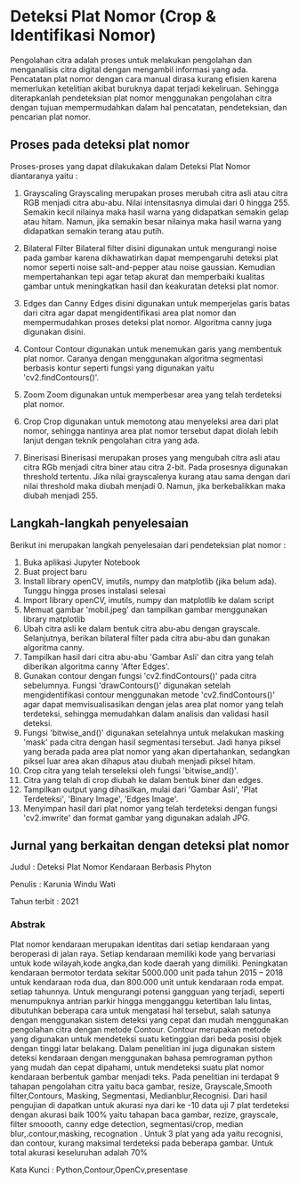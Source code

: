 # Deteksi Plat Nomor (Crop & Identifikasi Nomor)

Pengolahan citra adalah proses untuk melakukan pengolahan dan menganalisis citra digital dengan mengambil informasi yang ada. Pencatatan plat nomor dengan cara manual dirasa kurang efisien karena memerlukan ketelitian akibat buruknya dapat terjadi kekeliruan. Sehingga diterapkanlah pendeteksian plat nomor menggunakan pengolahan citra dengan tujuan mempermudahkan dalam hal pencatatan, pendeteksian, dan pencarian plat nomor.

## Proses pada deteksi plat nomor
Proses-proses yang dapat dilakukakan dalam Deteksi Plat Nomor diantaranya yaitu :
1. Grayscaling
Grayscaling merupakan proses merubah citra asli atau citra RGB menjadi citra abu-abu. Nilai intensitasnya dimulai dari 0 hingga 255. Semakin kecil nilainya maka hasil warna yang didapatkan semakin gelap atau hitam. Namun, jika semakin besar nilainya maka hasil warna yang didapatkan semakin terang atau putih.

2. Bilateral Filter
Bilateral filter disini digunakan untuk mengurangi noise pada gambar karena dikhawatirkan dapat mempengaruhi deteksi plat nomor seperti noise salt-and-pepper atau noise gaussian. Kemudian mempertahankan tepi agar tetap akurat dan memperbaiki kualitas gambar untuk meningkatkan hasil dan keakuratan deteksi plat nomor. 

3. Edges dan Canny
Edges disini digunakan untuk memperjelas garis batas dari citra agar dapat mengidentifikasi area plat nomor dan mempermudahkan proses deteksi plat nomor. Algoritma canny juga digunakan disini.

4. Contour
Contour digunakan untuk menemukan garis yang membentuk plat nomor. Caranya dengan menggunakan algoritma segmentasi berbasis kontur seperti fungsi yang digunakan yaitu 'cv2.findContours()'.

5. Zoom
Zoom digunakan untuk memperbesar area yang telah terdeteksi plat nomor.

6. Crop
Crop digunakan untuk memotong atau menyeleksi area dari plat nomor, sehingga nantinya area plat nomor tersebut dapat diolah lebih lanjut dengan teknik pengolahan citra yang ada.

7. Binerisasi
Binerisasi merupakan proses yang mengubah citra asli atau citra RGb menjadi citra biner atau citra 2-bit. Pada prosesnya digunakan threshold tertentu. Jika nilai grayscalenya kurang atau sama dengan dari nilai threshold maka diubah menjadi 0. Namun, jika berkebalikkan maka diubah menjadi 255.

## Langkah-langkah penyelesaian
Berikut ini merupakan langkah penyelesaian dari pendeteksian plat nomor :
1. Buka aplikasi Jupyter Notebook
2. Buat project baru
3. Install library openCV, imutils, numpy dan matplotlib (jika belum ada). Tunggu hingga proses instalasi selesai
4. Import library openCV, imutils, numpy dan matplotlib ke dalam script
5. Memuat gambar 'mobil.jpeg' dan tampilkan gambar menggunakan library matplotlib
6. Ubah citra asli ke dalam bentuk citra abu-abu dengan grayscale. Selanjutnya, berikan bilateral filter pada citra abu-abu dan gunakan algoritma canny.
7. Tampilkan hasil dari citra abu-abu 'Gambar Asli' dan citra yang telah diberikan algoritma canny 'After Edges'.
8. Gunakan contour dengan fungsi 'cv2.findContours()' pada citra sebelumnya. Fungsi 'drawContours()' digunakan setelah mengidentifikasi contour menggunakan metode 'cv2.findContours()' agar dapat memvisualisasikan dengan jelas area plat nomor yang telah terdeteksi, sehingga memudahkan dalam analisis dan validasi hasil deteksi.
9. Fungsi 'bitwise_and()' digunakan setelahnya untuk melakukan masking 'mask' pada citra dengan hasil segmentasi tersebut. Jadi hanya piksel yang berada pada area plat nomor yang akan dipertahankan, sedangkan piksel luar area akan dihapus atau diubah menjadi piksel hitam.
10. Crop citra yang telah terseleksi oleh fungsi 'bitwise_and()'.
11. Citra yang telah di crop diubah ke dalam bentuk biner dan edges.
12. Tampilkan output yang dihasilkan, mulai dari 'Gambar Asli', 'Plat Terdeteksi', 'Binary Image', 'Edges Image'.
13. Menyimpan hasil dari plat nomor yang telah terdeteksi dengan fungsi 'cv2.imwrite' dan format gambar yang digunakan adalah JPG.

## Jurnal yang berkaitan dengan deteksi plat nomor
Judul           : Deteksi Plat Nomor Kendaraan Berbasis Phyton

Penulis         : Karunia Windu Wati

Tahun terbit    : 2021

### Abstrak

Plat nomor kendaraan merupakan identitas dari setiap kendaraan yang beroperasi di jalan raya. Setiap kendaraan memiliki kode yang bervariasi untuk kode wilayah,kode angka,dan kode daerah yang dimiliki. Peningkatan kendaraan bermotor terdata sekitar 5000.000 unit pada tahun 2015 – 2018 untuk kendaraan roda dua, dan 800.000 unit untuk kendaraan roda empat. setiap tahunnya. Untuk mengurangi potensi gangguan yang terjadi, seperti menumpuknya antrian parkir hingga mengganggu ketertiban lalu lintas, dibutuhkan beberapa cara untuk mengatasi hal tersebut, salah satunya dengan menggunakan sistem deteksi yang cepat dan mudah menggunakan pengolahan citra dengan metode Contour. Contour merupakan metode yang digunakan untuk mendeteksi suatu ketinggian dari beda posisi objek dengan tinggi latar belakang. Dalam penelitian ini juga digunakan sistem deteksi kendaraan dengan menggunakan bahasa pemrograman python yang mudah dan cepat dipahami, untuk mendeteksi suatu plat nomor kendaraan berbentuk gambar menjadi teks. Pada penelitian ini terdapat 9 tahapan pengolahan citra yaitu baca gambar, resize, Grayscale,Smooth filter,Contours, Masking, Segmentasi, Medianblur,Recognisi. Dari hasil pengujian di dapatkan untuk akurasi nya dari ke -10 data uji 7 plat terdeteksi dengan akurasi baik 100% yaitu tahapan baca gambar, rezize, grayscale, filter smoooth, canny edge detection, segmentasi/crop, median blur,.contour,masking, recognation . Untuk 3 plat yang ada yaitu recognisi, dan contour, kurang maksimal terdeteksi pada beberapa gambar. Untuk total akurasi keseluruhan adalah 70%

Kata Kunci : Python,Contour,OpenCv,presentase
